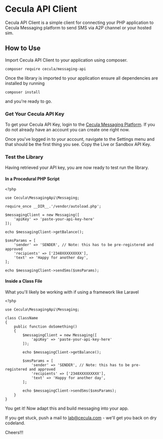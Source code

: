 # Cecula API Client
Cecula API Client is a simple client for connecting your PHP application to Cecula Messaging platform to send SMS via A2P channel or your hosted sim.

## How to Use
Import Cecula API Client to your application using composer.

```
composer require cecula/messaging-api
```
Once the library is imported to your application ensure all dependencies are installed by running
```
composer install
```
and you're ready to go.

### Get Your Cecula API Key
To get your Cecula API Key, login to the [Cecula Messaging Platform](https://app.cecula.com). If you do not already have an account you can create one right now.

Once you've logged in to your account, navigate to the Settings menu and that should be the first thing you see. Copy the Live or Sandbox API Key.

### Test the Library

Having retrieved your API key, you are now ready to test run the library.

#### In a Procedural PHP Script

```
<?php

use Cecula\MessagingApi\Messaging;

require_once __DIR__.'/vendor/autoload.php';

$messagingClient = new Messaging([
    'apiKey' => 'paste-your-api-key-here'
]);

echo $messagingClient->getBalance();

$smsParams = [
    'sender' => 'SENDER', // Note: this has to be pre-registered and approved
    'recipients' => ['2348XXXXXXXXX'],
    'text' => 'Happy for another day',
];

echo $messagingClient->sendSms($smsParams);
```

#### Inside a Class File 
What you'll likely be working with if using a framework like Laravel

```
<?php

use Cecula\MessagingApi\Messaging;

class ClassName
{
    public function doSomething()
    {
        $messagingClient = new Messaging([
            'apiKey' => 'paste-your-api-key-here'
        ]);

        echo $messagingClient->getBalance();

        $smsParams = [
            'sender' => 'SENDER', // Note: this has to be pre-registered and approved
            'recipients' => ['2348XXXXXXXXX'],
            'text' => 'Happy for another day',
        ];

        echo $messagingClient->sendSms($smsParams);
    }
}
```

You get it! Now adapt this and build messaging into your app.

If you get stuck, push a mail to lab@cecula.com - we'll get you back on dry codeland.

Cheers!!!